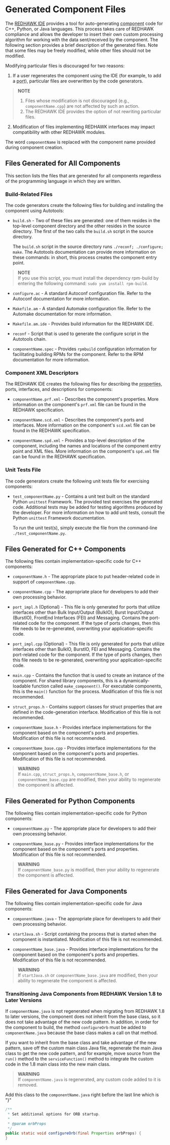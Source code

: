 # Generated Component Files

The [REDHAWK IDE](../IDE/_index.html) provides a tool for auto-generating <abbr title="See Glossary.">component</abbr> code for C++, Python, or Java languages. This process takes care of REDHAWK compliance and allows the developer to insert their own custom processing algorithm for working with the data sent/received by the component. The following section provides a brief description of the generated files. Note that some files may be freely modified, while other files should not be modified.

Modifying particular files is discouraged for two reasons:

1.  If a user regenerates the component using the IDE (for example, to add a <abbr title="See Glossary.">port</abbr>), particular files are overwritten by the code generators.

> **NOTE**  
> 1. Files whose modification is not discouraged (e.g., `componentName.cpp`) are not affected by such an action.  
> 2. The REDHAWK IDE provides the option of not rewriting particular files.

2.  Modification of files implementing REDHAWK interfaces may impact compatibility with other REDHAWK modules.

The word `componentName` is replaced with the component name provided during component creation.

## Files Generated for All Components

This section lists the files that are generated for all components regardless of the programming language in which they are written.

### Build-Related Files

The code generators create the following files for building and installing the component using Autotools:

  - `build.sh` - Two of these files are generated: one of them resides in the top-level component directory and the other resides in the source directory. The first of the two calls the `build.sh` script in the source directory.

    The `build.sh` script in the source directory runs `./reconf; ./configure; make`. The Autotools documentation can provide more information on these commands: in short, this process creates the component entry point.

> **NOTE**  
> If you use this script, you must install the dependency rpm-build by entering the following command: `sudo yum install rpm-build`.  

  - `configure.ac` - A standard Autoconf configuration file. Refer to the Autoconf documentation for more information.

  - `Makefile.am` - A standard Automake configuration file. Refer to the Automake documentation for more information.

  - `Makefile.am.ide` - Provides build information for the REDHAWK IDE.

  - `reconf` - Script that is used to generate the configure script in the Autotools chain.

  - `componentName.spec` - Provides `rpmbuild` configuration information for facilitating building RPMs for the component. Refer to the RPM documentation for more information.

### Component XML Descriptors

The REDHAWK IDE creates the following files for describing the <abbr title="See Glossary.">properties</abbr>, ports, interfaces, and descriptions for components:

  - `componentName.prf.xml` - Describes the component's properties. More information on the component's `prf.xml` file can be found in the REDHAWK specification.

  - `componentName.scd.xml` - Describes the component's ports and interfaces. More information on the component's `scd.xml` file can be found in the REDHAWK specification.

  - `componentName.spd.xml` - Provides a top-level description of the component, including the names and locations of the component entry point and XML files. More information on the component's `spd.xml` file can be found in the REDHAWK specification.

### Unit Tests File

The code generators create the following unit tests file for exercising components:

  - `test_componentName.py` - Contains a unit test built on the standard Python `unittest` Framework. The provided test exercises the generated code. Additional tests may be added for testing algorithms produced by the developer. For more information on how to add unit tests, consult the Python `unittest` Framework documentation.

    To run the unit test(s), simply execute the file from the command-line `./test_componentName.py`.

## Files Generated for C++ Components

The following files contain implementation-specific code for C++ components:

  - `componentName.h` - The appropriate place to put header-related code in support of `componentName.cpp`.

  - `componentName.cpp` - The appropriate place for developers to add their own processing behavior.

  - `port_impl.h` (Optional) - This file is only generated for ports that utilize interfaces other than Bulk Input/Output (BulkIO), Burst Input/Output (BurstIO), FrontEnd Interfaces (FEI) and Messaging. Contains the port-related code for the component. If the type of ports changes, then this file needs to be re-generated, overwriting your application-specific code.

  - `port_impl.cpp` (Optional) - This file is only generated for ports that utilize interfaces other than BulkIO, BurstIO, FEI and Messaging. Contains the port-related code for the component. If the type of ports changes, then this file needs to be re-generated, overwriting your application-specific code.

  - `main.cpp` - Contains the function that is used to create an instance of the component. For shared library components, this is a dynamically-loadable function called `make_component()`. For executable components, this is the `main()` function for the process. Modification of this file is not recommended.

  - `struct_props.h` - Contains support classes for struct properties that are defined in the code-generation interface. Modification of this file is not recommended.

  - `componentName_base.h` - Provides interface implementations for the component based on the component's ports and properties. Modification of this file is not recommended.

  - `componentName_base.cpp` - Provides interface implementations for the component based on the component's ports and properties. Modification of this file is not recommended.


> **WARNING**  
> If `main.cpp`, `struct_props.h`, `componentName_base.h`, or `componentName_base.cpp` are modified, then your ability to regenerate the component is affected.  

## Files Generated for Python Components

The following files contain implementation-specific code for Python components:

  - `componentName.py` - The appropriate place for developers to add their own processing behavior.

  - `componentName_base.py` - Provides interface implementations for the component based on the component's ports and properties. Modification of this file is not recommended.


> **WARNING**  
> If `componentName_base.py` is modified, then your ability to regenerate the component is affected.  

## Files Generated for Java Components

The following files contain implementation-specific code for Java components:

  - `componentName.java` - The appropriate place for developers to add their own processing behavior.

  - `startJava.sh` - Script containing the process that is started when the component is instantiated. Modification of this file is not recommended.

  - `componentName_base.java` - Provides interface implementations for the component based on the component's ports and properties. Modification of this file is not recommended.


> **WARNING**  
> If `startJava.sh` or `componentName_base.java`  are modified, then your ability to regenerate the component is affected.  

### Transitioning Java Components from REDHAWK Version 1.8 to Later Versions

If `componentName.java` is not regenerated when migrating from REDHAWK 1.8 to later versions, the component does not inherit from the base class, so it does not take advantage of the new code pattern. In addition, in order for the component to build, the method `configureOrb` must be added to `componentName.java` because the base class makes a call on that method.

If you want to inherit from the base class and take advantage of the new pattern, save off the custom main class Java file, regenerate the main Java class to get the new code pattern, and for example, move source from the `run()` method to the `serviceFunction()` method to integrate the custom code in the 1.8 main class into the new main class.


> **WARNING**  
> If `componentName.java` is regenerated, any custom code added to it is removed.  

Add this class to the `componentName.java` right before the last line which is "}"

```Java
/**
 * Set additional options for ORB startup.
 *
 * @param orbProps
 */
public static void configureOrb(final Properties orbProps) {
}
```
